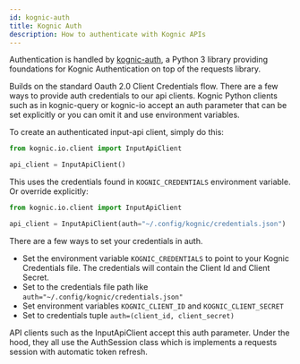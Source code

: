 ```yaml
---
id: kognic-auth
title: Kognic Auth
description: How to authenticate with Kognic APIs
---
```

Authentication is handled by [kognic-auth](https://pypi.org/project/kognic-auth/), a Python 3 library providing foundations for Kognic Authentication on top of the requests library.

Builds on the standard Oauth 2.0 Client Credentials flow. There are a few ways to provide auth credentials to our api clients. Kognic Python clients such as in  kognic-query or kognic-io accept an auth parameter that can be set explicitly or you can omit it and use environment variables.

To create an authenticated input-api client, simply do this:

```python
from kognic.io.client import InputApiClient

api_client = InputApiClient()
```
This uses the credentials found in `KOGNIC_CREDENTIALS` environment variable. Or override explicitly:

```python
from kognic.io.client import InputApiClient

api_client = InputApiClient(auth="~/.config/kognic/credentials.json")
```

There are a few ways to set your credentials in auth.

- Set the environment variable `KOGNIC_CREDENTIALS` to point to your Kognic Credentials file. The credentials will contain the Client Id and Client Secret.
- Set to the credentials file path like `auth="~/.config/kognic/credentials.json"`
- Set environment variables `KOGNIC_CLIENT_ID` and `KOGNIC_CLIENT_SECRET`
- Set to credentials tuple `auth=(client_id, client_secret)`

API clients such as the InputApiClient accept this auth parameter.
Under the hood, they all use the AuthSession class which is implements a requests session with automatic token refresh.




